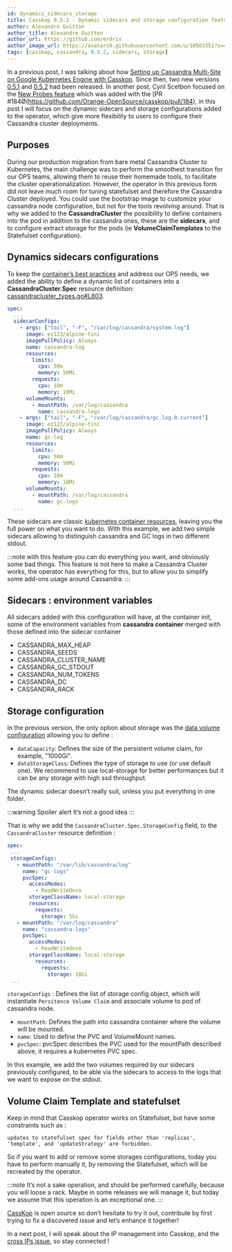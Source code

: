 ```yaml
---
id: dynamics_sidecars_storage
title: Casskop 0.5.1 - Dynamic sidecars and storage configuration feature
author: Alexandre Guitton
author_title: Alexandre Guitton
author_url: https://github.com/erdrix
author_image_url: https://avatars0.githubusercontent.com/u/10503351?s=460&u=ea08d802388c79c17655c314296be58814391572&v=4
tags: [casskop, cassandra, 0.5.2, sidecars, storage]
---
```



In a previous post, I was talking about how [Setting up Cassandra Multi-Site on Google Kubernetes Engine with Casskop](/casskop/blog/multicasskop_gke).
Since then, two new versions [0.5.1](https://github.com/Orange-OpenSource/casskop/releases/tag/v0.5.1-release) and [0.5.2](https://github.com/Orange-OpenSource/casskop/releases/tag/v0.5.2-release) had been released.
In another post, Cyril Scetbon focused on the [New Probes feature](https://medium.com/@cscetbon/new-probes-in-casskop-0-5-1-bfd1d6547967) which was added with the [PR #184Ø(https://github.com/Orange-OpenSource/casskop/pull/184), in this post I will focus on the dynamic sidecars and storage configurations added to the operator, which give more flexibility to users to configure their Cassandra cluster deployments.

## Purposes

During our production migration from bare metal Cassandra Cluster to Kubernetes, the main challenge was to perform the smoothest transition for our OPS teams, allowing them to reuse their homemade tools, to facilitate the cluster operationalization. 
However, the operator in this previous form did not leave much room for tuning statefulset and therefore the Cassandra Cluster deployed. 
You could use the bootstrap image to customize your cassandra node configuration, but not for the tools revolving around. 
That is why we added to the **CassandraCluster** the possibility to define containers into the pod in addition to the cassandra ones, these are the **sidecars**, and to configure extract storage for the pods (ie **VolumeClaimTemplates** to the Statefulset configuration).

## Dynamics sidecars configurations

To keep the [container’s best practices](https://cloud.google.com/blog/products/gcp/7-best-practices-for-building-containers) and address our OPS needs, we added the ability to define a dynamic list of containers into a **CassandraCluster.Spec** resource definition: [cassandracluster_types.go#L803](https://github.com/Orange-OpenSource/casskop/blob/master/pkg/apis/db/v1alpha1/cassandracluster_types.go#L803).

```yaml 
spec:
  ...
  sidecarConfigs:
    - args: ["tail", "-F", "/var/log/cassandra/system.log"]
      image: ez123/alpine-tini
      imagePullPolicy: Always
      name: cassandra-log
      resources:
        limits:
          cpu: 50m
          memory: 50Mi
        requests:
          cpu: 10m
          memory: 10Mi
      volumeMounts:
        - mountPath: /var/log/cassandra
          name: cassandra-logs
    - args: ["tail", "-F", "/var/log/cassandra/gc.log.0.current"]
      image: ez123/alpine-tini
      imagePullPolicy: Always
      name: gc-log
      resources:
        limits:
          cpu: 50m
          memory: 50Mi
        requests:
          cpu: 10m
          memory: 10Mi
      volumeMounts:
        - mountPath: /var/log/cassandra
          name: gc-logs
  ...
```

These sidecars are classic [kubernetes container resources](https://godoc.org/k8s.io/api/core/v1#Container), leaving you the full power on what you want to do. 
With this example, we add two simple sidecars allowing to distinguish cassandra and GC logs in two different stdout.

:::note
with this feature you can do everything you want, and obviously some bad things. This feature is not here to make a Cassandra Cluster works, the operator has everything for this, but to allow you to simplify some add-ons usage around Cassandra.
:::

## Sidecars : environment variables

All sidecars added with this configuration will have, at the container init, some of the environment variables from **cassandra container** merged with those defined into the sidecar container

- CASSANDRA_MAX_HEAP
- CASSANDRA_SEEDS
- CASSANDRA_CLUSTER_NAME
- CASSANDRA_GC_STDOUT
- CASSANDRA_NUM_TOKENS
- CASSANDRA_DC
- CASSANDRA_RACK

## Storage configuration

In the previous version, the only option about storage was the [data volume configuration](/casskop/docs/3_tasks/2_configuration_deployment/3_storage) allowing you to define :

- `dataCapacity`: Defines the size of the persistent volume claim, for example, "1000Gi".
- `dataStorageClass`: Defines the type of storage to use (or use default one). We recommend to use local-storage for better performances but it can be any storage with high ssd throughput.

The dynamic sidecar doesn’t really suit, unless you put everything in one folder.

:::warning Spoiler alert
It’s not a good idea
:::

That is why we add the `CassandraCluster.Spec.StorageConfig` field, to the `CassandraCluster` resource definition :

```yaml
spec:
 ...
 storageConfigs:
   - mountPath: "/var/lib/cassandra/log"
     name: "gc-logs"
     pvcSpec:
       accessModes:
         - ReadWriteOnce
       storageClassName: local-storage
       resources:
         requests:
           storage: 5Gi
   - mountPath: "/var/log/cassandra"
     name: "cassandra-logs"
     pvcSpec:
       accessModes:
         - ReadWriteOnce
       storageClassName: local-storage
         resources:
           requests:
             storage: 10Gi
 ...
```

`storageConfigs` : Defines the list of storage config object, which will instantiate `Persitence Volume Claim` and associate volume to pod of cassandra node.

- `mountPath`: Defines the path into cassandra container where the volume will be mounted.
- `name`: Used to define the PVC and VolumeMount names.
- `pvcSpec`: pvcSpec describes the PVC used for the mountPath described above, it requires a kubernetes PVC spec.

In this example, we add the two volumes required by our sidecars previously configured, to be able via the sidecars to access to the logs that we want to expose on the stdout.

## Volume Claim Template and statefulset

Keep in mind that Casskop operator works on Statefulset, but have some constraints such as :

```log
updates to statefulset spec for fields other than 'replicas', 'template', and 'updateStrategy' are forbidden.
```

So if you want to add or remove some storages configurations, today you have to perform manually it, by removing the Statefulset, which will be recreated by the operator.

:::note
It’s not a sake operation, and should be performed carefully, because you will loose a rack. Maybe in some releases we will manage it, but today we assume that this operation is an exceptional one.
:::

[CassKop](https://github.com/Orange-OpenSource/casskop) is open source so don’t hesitate to try it out, contribute by first trying to fix a discovered issue and let’s enhance it together!

In a next post, I will speak about the IP management into Casskop, and the [cross IPs issue](https://github.com/Orange-OpenSource/casskop/issues/170), so stay connected !